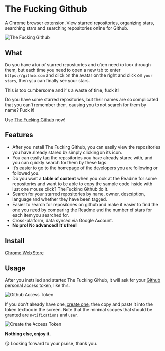 # The Fucking Github

A Chrome browser extension. View starred repositories, organizing stars, searching stars and searching repositories online for Github.

![The Fucking Github](https://user-images.githubusercontent.com/22412818/56089456-8980d200-5ec5-11e9-9e6e-820677beefb8.png)

## What

Do you have a lot of starred repositories and often need to look through them, but each time you need to open a new tab to enter `https://github.com` and click on the avatar on the right and click on `your stars`, then you can finally see your stars.

This is too cumbersome and it's a waste of time, fuck it!

Do you have some starred repositories, but their names are so complicated that you can't remember them, causing you to not search for them by name? Fuck it!

Use [The Fucking Github](<https://chrome.google.com/webstore/detail/the-fucking-github/agajobpbaphiohkbkjigcalebbfmofdo>) now!

## Features

* After you install The Fucking Github, you can easily view the repositories you have already stared by simply clicking on its icon.
* You can easily tag the repositories you have already stared with, and you can quickly search for them by these tags.
* It’s easier to go to the homepage of the developers you are following or followed you.
* Do you want a **table of content** when you look at the Readme for some repositories and want to be able to copy the sample code inside with just one mouse click? The Fucking Github do it.
* Search for your starred repositories by name, owner, description, language and whether they have been tagged.
* Easier to search for repositories on github and make it easier to find the one you need by comparing the  Readme and the number of stars for each item you searched for.
* Cross-platform, data synced via Google Account.
* **No pro! No advanced! It's free!**

## Install

[Chrome Web Store](<https://chrome.google.com/webstore/detail/the-fucking-github/agajobpbaphiohkbkjigcalebbfmofdo>)

## Usage

After you installed and started The Fucking Github, it will ask for your [Github personal access token](<https://help.github.com/en/articles/creating-a-personal-access-token-for-the-command-line>), like this.

![Github Access Token](https://user-images.githubusercontent.com/22412818/56089555-6d7e3000-5ec7-11e9-9ccb-b342d6eebfe3.png)

If you don't already have one, [create one](<https://github.com/settings/tokens/new?scopes=notifications,user&description=The%20Fucking%20Github%20browser%20extension>), then copy and paste it into the token textbox in the screen. Note that the minimal scopes that should be granted are `notifications` and `user`.

![Create the Access Token](https://user-images.githubusercontent.com/22412818/56089654-e5992580-5ec8-11e9-9bc9-7efa33715852.png)

**Nothing else, enjoy it.**

😘 Looking forward to your praise, thank you.
